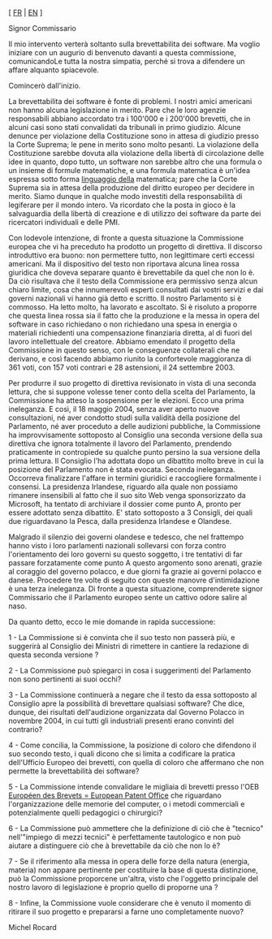 \[ [ FR](RocardJuri050202Fr_(original) "wikilink") \| [
EN](RocardJuri050202En "wikilink") \]

Signor Commissario

Il mio intervento verterà soltanto sulla brevettabilita dei software. Ma
voglio iniziare con un augurio di benvenuto davanti a questa
commissione, comunicandoLe tutta la nostra simpatia, perché si trova a
difendere un affare alquanto spiacevole.

Comincerò dall\'inizio.

La brevettabilita dei software è fonte di problemi. I nostri amici
americani non hanno alcuna legislazione in merito. Pare che le loro
agenzie responsabili abbiano accordato tra i 100\'000 e i 200\'000
brevetti, che in alcuni casi sono stati convalidati da tribunali in
primo giudizio. Alcune denunce per violazione della Costituzione sono in
attesa di giudizio presso la Corte Suprema; le pene in merito sono molto
pesanti. La violazione della Costituzione sarebbe dovuta alla violazione
della libertà di circolazione delle idee in quanto, dopo tutto, un
software non sarebbe altro che una formula o un insieme di formule
matematiche, e una formula matematica è un\'idea espressa sotto forma
[linguaggio della](del "wikilink") matematica; pare che la Corte Suprema
sia in attesa della produzione del diritto europeo per decidere in
merito. Siamo dunque in qualche modo investiti della responsabilità di
legiferare per il mondo intero. Va ricordato che la posta in gioco è la
salvaguardia della libertà di creazione e di utilizzo dei software da
parte dei ricercatori individuali e delle PMI.

Con lodevole intenzione, di fronte a questa situazione la Commissione
europea che vi ha preceduto ha prodotto un progetto di direttiva. Il
discorso introduttivo era buono: non permettere tutto, non legittimare
certi eccessi americani. Ma il dispositivo del testo non riportava
alcuna linea rossa giuridica che doveva separare quanto è brevettabile
da quel che non lo è. Da ciò risultava che il testo della Commissione
era permissivo senza alcun chiaro limite, cosa che innumerevoli esperti
consultati dai vostri servizi e dai governi nazionali vi hanno già detto
e scritto. Il nostro Parlamento si è commosso. Ha letto molto, ha
lavorato e ascoltato. Si è risoluto a proporre che questa linea rossa
sia il fatto che la produzione e la messa in opera del software in caso
richiedano o non richiedano una spesa in energia o materiali richiedenti
una compensazione finanziaria diretta, al di fuori del lavoro
intellettuale del creatore. Abbiamo emendato il progetto della
Commissione in questo senso, con le conseguenze collaterali che ne
derivano, e così facendo abbiamo riunito la confortevole maggioranza di
361 voti, con 157 voti contrari e 28 astensioni, il 24 settembre 2003.

Per produrre il suo progetto di direttiva revisionato in vista di una
seconda lettura, che si suppone volesse tener conto della scelta del
Parlamento, la Commissione ha atteso la sospensione per le elezioni.
Ecco una prima ineleganza. E così, il 18 maggio 2004, senza aver aperto
nuove consultazioni, né aver condotto studi sulla validità della
posizione del Parlamento, né aver proceduto a delle audizioni pubbliche,
la Commissione ha improvvisamente sottoposto al Consiglio una seconda
versione della sua direttiva che ignora totalmente il lavoro del
Parlamento, prendendo praticamente in contropiede su qualche punto
persino la sua versione della prima lettura. Il Consiglio l\'ha adottata
dopo un dibattito molto breve in cui la posizione del Parlamento non è
stata evocata. Seconda ineleganza. Occorreva finalizzare l\'affare in
termini giuridici e raccogliere formalmente i consensi. La presidenza
Irlandese, riguardo alla quale non possiamo rimanere insensibili al
fatto che il suo sito Web venga sponsorizzato da Microsoft, ha tentato
di archiviare il dossier come punto A, pronto per essere adottato senza
dibattito. E\' stato sottoposto a 3 Consigli, dei quali due riguardavano
la Pesca, dalla presidenza Irlandese e Olandese.

Malgrado il silenzio dei governi olandese e tedesco, che nel frattempo
hanno visto i loro parlamenti nazionali sollevarsi con forza contro
l\'orientamento dei loro governi su questo soggetto, i tre tentativi di
far passare forzatamente come punto A questo argomento sono arenati,
grazie al coraggio del governo polacco, e due giorni fa grazie ai
governi polacco e danese. Procedere tre volte di seguito con queste
manovre d\'intimidazione è una terza ineleganza. Di fronte a questa
situazione, comprenderete signor Commissario che il Parlamento europeo
sente un cattivo odore salire al naso.

Da quanto detto, ecco le mie domande in rapida successione:

1 - La Commissione si è convinta che il suo testo non passerà più, e
suggerirà al Consiglio dei Ministri di rimettere in cantiere la
redazione di questa seconda versione ?

2 - La Commissione può spiegarci in cosa i suggerimenti del Parlamento
non sono pertinenti ai suoi occhi?

3 - La Commissione continuerà a negare che il testo da essa sottoposto
al Consiglio apre la possibilità di brevettare qualsiasi software? Che
dice, dunque, dei risultati dell\'audizione organizzata dal Governo
Polacco in novembre 2004, in cui tutti gli industriali presenti erano
convinti del contrario?

4 - Come concilia, la Commissione, la posizione di coloro che difendono
il suo secondo testo, i quali dicono che si limita a codificare la
pratica dell\'Ufficio Europeo dei brevetti, con quella di coloro che
affermano che non permette la brevettabilità dei software?

5 - La Commissione intende convalidare le migliaia di brevetti presso
l\'OEB [Européen des Brevets = European Patent
Office](Office "wikilink") che riguardano l\'organizzazione delle
memorie del computer, o i metodi commerciali e potenzialmente quelli
pedagogici o chirurgici?

6 - La Commissione può ammettere che la definizione di ciò che è
\"tecnico\" nell\'\"impiego di mezzi tecnici\" è perfettamente
tautologico e non può aiutare a distinguere ciò che à brevettabile da
ciò che non lo è?

7 - Se il riferimento alla messa in opera delle forze della natura
(energia, materia) non appare pertinente per costituire la base di
questa distinzione, può la Commissione proporcene un\'altra, visto che
l\'oggetto principale del nostro lavoro di legislazione è proprio quello
di proporne una ?

8 - Infine, la Commissione vuole considerare che è venuto il momento di
ritirare il suo progetto e prepararsi a farne uno completamente nuovo?

Michel Rocard
